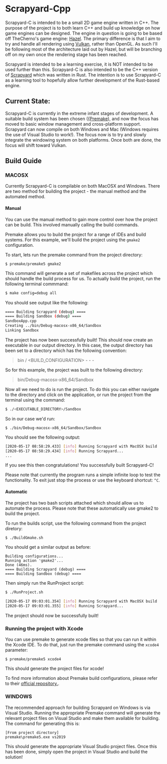 # Scrapyard-Cpp

Scrapyard-C is intended to be a small 2D game engine written in C++. The purpose of the project is to both learn C++ and build up knowledge on how game engines can be designed. The engine in question is going to be based off TheCherno's game engine: [Hazel](https://github.com/TheCherno/Hazel). The primary difference is that I aim to try and handle all rendering using [Vulkan](https://www.khronos.org/vulkan/), rather than OpenGL. As such I'll be following most of the architecture laid out by Hazel, but will be branching off on my own once the rendering stage has been reached. 

Scrapyard is intended to be a learning exercise, it is NOT intended to be used further than this. Scrapyard-C is also intended to be the C++ version of [Scrapyard](https://github.com/Raelr/scrapyard_engine) which was written in Rust. The intention is to use Scrapyard-C as a learning tool to hopefully allow further development of the Rust-based engine. 
 
## Current State:

Scrapyard-C is currently in the extreme infant stages of development. A suitable build system has been chosen ([{Premake](https://github.com/premake/premake-core)), and now the focus has moved to basic window management and cross-platform support. Scrapyard can now compile on both Windows and Mac (Windows requires the use of Visual Studio to work!). The focus now is to try and slowly integrate the windowing system on both platforms. Once both are done, the focus will shift toward Vulkan. 

## Build Guide

### MACOSX

Currently Scrapyard-C is compilable on both MacOSX and Windows. There are two method for building the project - the manual method and the automated method. 

#### Manual

You can use the manual method to gain more control over how the project can be build. This involved manually calling the build commands. 

Premake allows you to build the project for a range of IDEs and build systems. For this example, we'll build the project using the `gmake2` configuration.

To start, lets run the premake command from the project directory:

```
$ premake/premake5 gmake2
```

This command will generate a set of makefiles across the project which should handle the build process for us. To actually build the project, run the following terminal commmand:

```bash
$ make config=debug all
```

You should see output like the following:

```bash
==== Building Scrapyard (debug) ====
==== Building Sandbox (debug) ====
SandboxApp.cpp
Creating ../bin/Debug-macosx-x86_64/Sandbox
Linking Sandbox
```

The project has now been successfully built! This should now create an executable in our output directory. In this case, the output directory has been set to a directory which has the following convention:

> bin / <BUILD_CONFIGURATION> - <PLATFORM> - <ARCHITECTURE> - <PROJECT>

So for this example, the project was built to the following directory:

> bin/Debug-macosx-x86_64/Sandbox

Now all we need to do is run the project. To do this you can either navigate to the directory and click on the application, or run the project from the terminal using the command:

```bash
$ ./<EXECUTABLE_DIRECTORY>/Sandbox
```

So in our case we'd run:

```
$ ./bin/Debug-macosx-x86_64/Sandbox/Sandbox
```

You should see the following output: 

```bash
[2020-05-17 08:58:29.433] [info] Running Scrapyard with MacOSX build
[2020-05-17 08:58:29.434] [info] Running Scrapyard...
...
```

If you see this then congratulations! You successfully built Scrapyard-C!

Please note that currently the program runs a simple infinite loop to test the functionality. To exit just stop the process or use the keyboard shortcut: `^C`.

#### Automatic

The project has two bash scripts attached which should allow us to automate the process. Please note that these automatically use gmake2 to build the project. 

To run the builds script, use the following command from the project diretory:

```bash
$ ./BuildGmake.sh
```

You should get a similar output as before: 

```
Building configurations...
Running action 'gmake2'...
Done (46ms).
==== Building Scrapyard (debug) ====
==== Building Sandbox (debug) ====
```

Then simply run the RunProject script:

```bash
$ ./RunProject.sh

[2020-05-17 09:03:01.354] [info] Running Scrapyard with MacOSX build
[2020-05-17 09:03:01.355] [info] Running Scrapyard...
```

The project should now be successfully built!

### Running the project with Xcode

You can use premake to generate xcode files so that you can run it within the Xcode IDE. To do that, just run the premake command using the `xcode4` parameter:

```
$ premake/premake5 xcode4
```

This should generate the project files for xcode!

To find more information about Premake build configurations, please refer to their [official repository.](https://github.com/premake/premake-core/wiki/Using-Premake).

### WINDOWS

The recommended approach for building Scrapyard on Windows is via Visual Studio. Running the appropriate Premake command will generate the relevant project files on Visual Studio and make them available for building. The command for generating this is:

```
[From project directory]
premake\premake5.exe vs2019
```

This should generate the appropriate Visual Studio project files. Once this has been done, simply open the project in Visual Studio and build the solution! 
